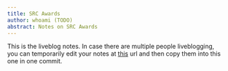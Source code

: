 ```yaml
---
title: SRC Awards
author: whoami (TODO)
abstract: Notes on SRC Awards
---
```


This is the liveblog notes.  In case there are multiple
people liveblogging, you can temporarily edit your notes
at [this](src-awards/template.md) url and then copy them into this one in one
commit.
